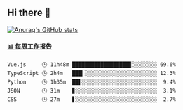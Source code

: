 ## Hi there 👋

[![Anurag's GitHub stats](https://github-readme-stats.vercel.app/api?username=OriLight152)](https://github.com/anuraghazra/github-readme-stats)

<!--
**OriLight152/OriLight152** is a ✨ _special_ ✨ repository because its `README.md` (this file) appears on your GitHub profile.

Here are some ideas to get you started:

- 🔭 I’m currently working on ...
- 🌱 I’m currently learning ...
- 👯 I’m looking to collaborate on ...
- 🤔 I’m looking for help with ...
- 💬 Ask me about ...
- 📫 How to reach me: ...
- 😄 Pronouns: ...
- ⚡ Fun fact: ...
-->

<!-- waka-box start -->
#### <a href="https://gist.github.com/92c8d5b388768c10efcba86e82b7c4fb" target="_blank">📊 每周工作报告</a>
```text
Vue.js     🕓 11h48m ██████████████████▊░░░░░░░░ 69.6%
TypeScript 🕓 2h4m   ███▎░░░░░░░░░░░░░░░░░░░░░░░ 12.3%
Python     🕓 1h35m  ██▌░░░░░░░░░░░░░░░░░░░░░░░░  9.4%
JSON       🕓 31m    ▊░░░░░░░░░░░░░░░░░░░░░░░░░░  3.1%
CSS        🕓 27m    ▋░░░░░░░░░░░░░░░░░░░░░░░░░░  2.7%
```
<!-- Powered by https://github.com/journey-ad/waka-box-go . -->
<!-- waka-box end -->

